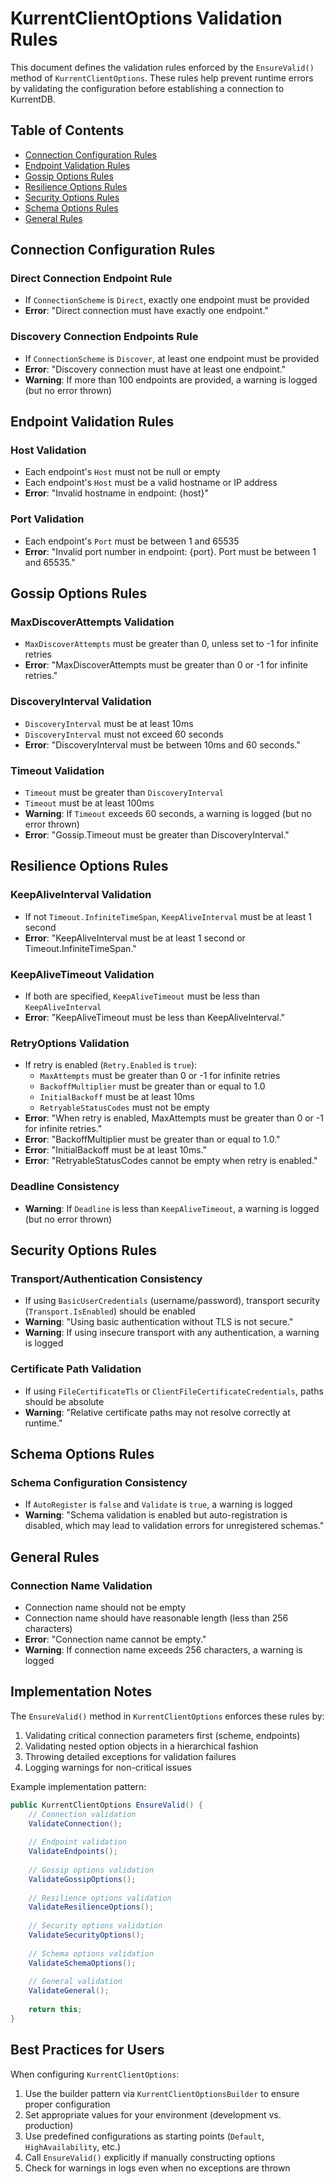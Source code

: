 # KurrentClientOptions Validation Rules

This document defines the validation rules enforced by the `EnsureValid()` method of `KurrentClientOptions`. These rules help prevent runtime errors by validating the configuration before establishing a connection to KurrentDB.

## Table of Contents
- [Connection Configuration Rules](#connection-configuration-rules)
- [Endpoint Validation Rules](#endpoint-validation-rules)
- [Gossip Options Rules](#gossip-options-rules)
- [Resilience Options Rules](#resilience-options-rules)
- [Security Options Rules](#security-options-rules)
- [Schema Options Rules](#schema-options-rules)
- [General Rules](#general-rules)

## Connection Configuration Rules

### Direct Connection Endpoint Rule
- If `ConnectionScheme` is `Direct`, exactly one endpoint must be provided
- **Error**: "Direct connection must have exactly one endpoint."

### Discovery Connection Endpoints Rule
- If `ConnectionScheme` is `Discover`, at least one endpoint must be provided
- **Error**: "Discovery connection must have at least one endpoint."
- **Warning**: If more than 100 endpoints are provided, a warning is logged (but no error thrown)

## Endpoint Validation Rules

### Host Validation
- Each endpoint's `Host` must not be null or empty
- Each endpoint's `Host` must be a valid hostname or IP address
- **Error**: "Invalid hostname in endpoint: {host}"

### Port Validation
- Each endpoint's `Port` must be between 1 and 65535
- **Error**: "Invalid port number in endpoint: {port}. Port must be between 1 and 65535."

## Gossip Options Rules

### MaxDiscoverAttempts Validation
- `MaxDiscoverAttempts` must be greater than 0, unless set to -1 for infinite retries
- **Error**: "MaxDiscoverAttempts must be greater than 0 or -1 for infinite retries."

### DiscoveryInterval Validation
- `DiscoveryInterval` must be at least 10ms
- `DiscoveryInterval` must not exceed 60 seconds
- **Error**: "DiscoveryInterval must be between 10ms and 60 seconds."

### Timeout Validation
- `Timeout` must be greater than `DiscoveryInterval`
- `Timeout` must be at least 100ms
- **Warning**: If `Timeout` exceeds 60 seconds, a warning is logged (but no error thrown)
- **Error**: "Gossip.Timeout must be greater than DiscoveryInterval."

## Resilience Options Rules

### KeepAliveInterval Validation
- If not `Timeout.InfiniteTimeSpan`, `KeepAliveInterval` must be at least 1 second
- **Error**: "KeepAliveInterval must be at least 1 second or Timeout.InfiniteTimeSpan."

### KeepAliveTimeout Validation
- If both are specified, `KeepAliveTimeout` must be less than `KeepAliveInterval`
- **Error**: "KeepAliveTimeout must be less than KeepAliveInterval."

### RetryOptions Validation
- If retry is enabled (`Retry.Enabled` is `true`):
  - `MaxAttempts` must be greater than 0 or -1 for infinite retries
  - `BackoffMultiplier` must be greater than or equal to 1.0
  - `InitialBackoff` must be at least 10ms
  - `RetryableStatusCodes` must not be empty
- **Error**: "When retry is enabled, MaxAttempts must be greater than 0 or -1 for infinite retries."
- **Error**: "BackoffMultiplier must be greater than or equal to 1.0."
- **Error**: "InitialBackoff must be at least 10ms."
- **Error**: "RetryableStatusCodes cannot be empty when retry is enabled."

### Deadline Consistency
- **Warning**: If `Deadline` is less than `KeepAliveTimeout`, a warning is logged (but no error thrown)

## Security Options Rules

### Transport/Authentication Consistency
- If using `BasicUserCredentials` (username/password), transport security (`Transport.IsEnabled`) should be enabled
- **Warning**: "Using basic authentication without TLS is not secure."
- **Warning**: If using insecure transport with any authentication, a warning is logged

### Certificate Path Validation
- If using `FileCertificateTls` or `ClientFileCertificateCredentials`, paths should be absolute
- **Warning**: "Relative certificate paths may not resolve correctly at runtime."

## Schema Options Rules

### Schema Configuration Consistency
- If `AutoRegister` is `false` and `Validate` is `true`, a warning is logged
- **Warning**: "Schema validation is enabled but auto-registration is disabled, which may lead to validation errors for unregistered schemas."

## General Rules

### Connection Name Validation
- Connection name should not be empty
- Connection name should have reasonable length (less than 256 characters)
- **Error**: "Connection name cannot be empty."
- **Warning**: If connection name exceeds 256 characters, a warning is logged

## Implementation Notes

The `EnsureValid()` method in `KurrentClientOptions` enforces these rules by:

1. Validating critical connection parameters first (scheme, endpoints)
2. Validating nested option objects in a hierarchical fashion
3. Throwing detailed exceptions for validation failures
4. Logging warnings for non-critical issues

Example implementation pattern:
```csharp
public KurrentClientOptions EnsureValid() {
    // Connection validation
    ValidateConnection();
    
    // Endpoint validation
    ValidateEndpoints();
    
    // Gossip options validation
    ValidateGossipOptions();
    
    // Resilience options validation
    ValidateResilienceOptions();
    
    // Security options validation
    ValidateSecurityOptions();
    
    // Schema options validation
    ValidateSchemaOptions();
    
    // General validation
    ValidateGeneral();
    
    return this;
}
```

## Best Practices for Users

When configuring `KurrentClientOptions`:

1. Use the builder pattern via `KurrentClientOptionsBuilder` to ensure proper configuration
2. Set appropriate values for your environment (development vs. production)
3. Use predefined configurations as starting points (`Default`, `HighAvailability`, etc.)
4. Call `EnsureValid()` explicitly if manually constructing options
5. Check for warnings in logs even when no exceptions are thrown
